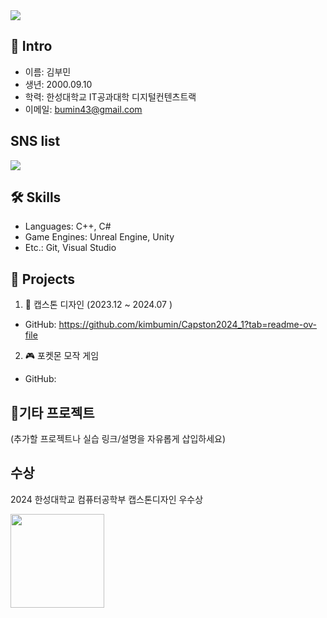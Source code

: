 <a href="https://your-portfolio-link.com" target="_blank">
  <img src="https://capsule-render.vercel.app/api?type=waving&color=gradient&height=200&section=header&text=kimbumin%20portfolio&fontSize=40&fontAlign=50&fontColor=ffffff" />
</a>

## 👤 Intro
- 이름: 김부민
- 생년: 2000.09.10
- 학력: 한성대학교 IT공과대학 디지털컨텐츠트랙
- 이메일: bumin43@gmail.com
  
## SNS list
  <a href="https://velog.io/@kimbumin/posts" target="_blank">
  <img src="https://img.shields.io/badge/Velog-20C997?style=flat-square&logo=Velog&logoColor=white"/>
</a>

## 🛠 Skills
- Languages: C++, C#
- Game Engines: Unreal Engine, Unity
- Etc.: Git, Visual Studio

## 💼 Projects
1. 🔧 캡스톤 디자인 (2023.12 ~ 2024.07 )
- GitHub: https://github.com/kimbumin/Capston2024_1?tab=readme-ov-file
2. 🎮 포켓몬 모작 게임
- GitHub:

## 💼기타 프로젝트
(추가할 프로젝트나 실습 링크/설명을 자유롭게 삽입하세요)

## 수상
2024 한성대학교 컴퓨터공학부 캡스톤디자인 우수상

<a href="https://example.com" target="_blank">
  <img src="https://github.com/user-attachments/assets/3213a4c3-bfcd-4726-ac04-102cf9418d03" width="150"/>
</a>

